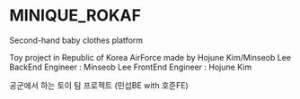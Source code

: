 # MINIQUE_ROKAF

Second-hand baby clothes platform

Toy project in Republic of Korea AirForce made by Hojune Kim/Minseob Lee
BackEnd Engineer : Minseob Lee
FrontEnd Engineer : Hojune Kim


공군에서 하는 토이 팀 프로젝트 (민섭BE with 호준FE)
